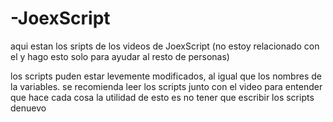 # -JoexScript
aqui estan los sripts de los videos de JoexScript (no estoy relacionado con el y hago esto solo para ayudar al resto de personas)

los scripts puden estar levemente modificados, al igual que los nombres de la variables.
se recomienda leer los scripts junto con el video para entender que hace cada cosa
la utilidad de esto es no tener que escribir los scripts denuevo

